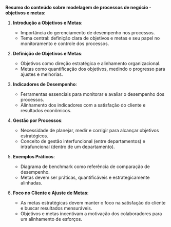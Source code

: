 **Resumo do conteúdo sobre modelagem de processos de negócio - objetivos e metas:**

1. **Introdução a Objetivos e Metas**:
   - Importância do gerenciamento de desempenho nos processos.
   - Tema central: definição clara de objetivos e metas e seu papel no monitoramento e controle dos processos.

2. **Definição de Objetivos e Metas**:
   - Objetivos como direção estratégica e alinhamento organizacional.
   - Metas como quantificação dos objetivos, medindo o progresso para ajustes e melhorias.

3. **Indicadores de Desempenho**:
   - Ferramentas essenciais para monitorar e avaliar o desempenho dos processos.
   - Alinhamento dos indicadores com a satisfação do cliente e resultados econômicos.

4. **Gestão por Processos**:
   - Necessidade de planejar, medir e corrigir para alcançar objetivos estratégicos.
   - Conceito de gestão interfuncional (entre departamentos) e intrafuncional (dentro de um departamento).

5. **Exemplos Práticos**:
   - Diagrama de benchmark como referência de comparação de desempenho.
   - Metas devem ser práticas, quantificáveis e estrategicamente alinhadas.

6. **Foco no Cliente e Ajuste de Metas**:
   - As metas estratégicas devem manter o foco na satisfação do cliente e buscar resultados mensuráveis.
   - Objetivos e metas incentivam a motivação dos colaboradores para um alinhamento de esforços.
